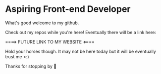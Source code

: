 # Aspiring Front-end Developer

What's good welcome to my github. 

Check out my repos while you're here! Eventually there will be a link here:

====> FUTURE LINK TO MY WEBSITE <====

Hold your horses though. It may not be here today but it will be eventually trust me >:)

Thanks for stopping by 👋

<!---
mhz-777/mhz-777 is a ✨ special ✨ repository because its `README.md` (this file) appears on your GitHub profile.
You can click the Preview link to take a look at your changes.
--->

